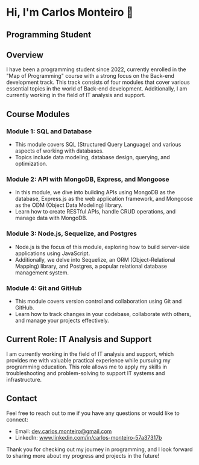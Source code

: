 # Hi, I'm Carlos Monteiro 👋

## Programming Student

## Overview

I have been a programming student since 2022, currently enrolled in the "Map of Programming" course with a strong focus on the Back-end development track. This track consists of four modules that cover various essential topics in the world of Back-end development. Additionally, I am currently working in the field of IT analysis and support.

## Course Modules

### Module 1: SQL and Database

- This module covers SQL (Structured Query Language) and various aspects of working with databases.
- Topics include data modeling, database design, querying, and optimization.

### Module 2: API with MongoDB, Express, and Mongoose

- In this module, we dive into building APIs using MongoDB as the database, Express.js as the web application framework, and Mongoose as the ODM (Object Data Modeling) library.
- Learn how to create RESTful APIs, handle CRUD operations, and manage data with MongoDB.

### Module 3: Node.js, Sequelize, and Postgres

- Node.js is the focus of this module, exploring how to build server-side applications using JavaScript.
- Additionally, we delve into Sequelize, an ORM (Object-Relational Mapping) library, and Postgres, a popular relational database management system.

### Module 4: Git and GitHub

- This module covers version control and collaboration using Git and GitHub.
- Learn how to track changes in your codebase, collaborate with others, and manage your projects effectively.

## Current Role: IT Analysis and Support

I am currently working in the field of IT analysis and support, which provides me with valuable practical experience while pursuing my programming education. This role allows me to apply my skills in troubleshooting and problem-solving to support IT systems and infrastructure.

## Contact

Feel free to reach out to me if you have any questions or would like to connect:

- Email: dev.carlos.monteiro@gmail.com
- LinkedIn: www.linkedin.com/in/carlos-monteiro-57a37317b

Thank you for checking out my journey in programming, and I look forward to sharing more about my progress and projects in the future!
